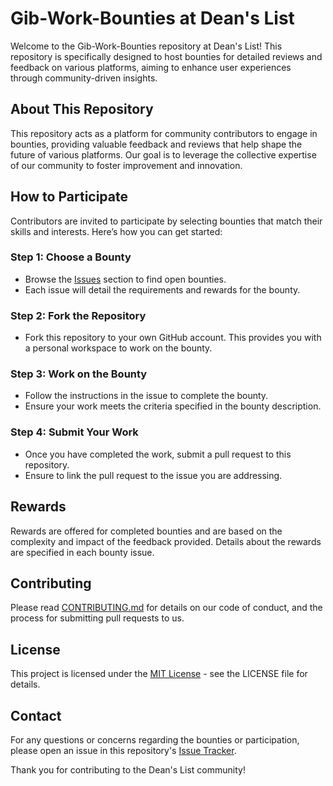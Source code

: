 # Gib-Work-Bounties at Dean's List

Welcome to the Gib-Work-Bounties repository at Dean's List! This repository is specifically designed to host bounties for detailed reviews and feedback on various platforms, aiming to enhance user experiences through community-driven insights.

## About This Repository

This repository acts as a platform for community contributors to engage in bounties, providing valuable feedback and reviews that help shape the future of various platforms. Our goal is to leverage the collective expertise of our community to foster improvement and innovation.

## How to Participate

Contributors are invited to participate by selecting bounties that match their skills and interests. Here’s how you can get started:

### Step 1: Choose a Bounty
- Browse the [Issues](https://github.com/dean-s-list/Gib-Work-Bounties/issues) section to find open bounties.
- Each issue will detail the requirements and rewards for the bounty.

### Step 2: Fork the Repository
- Fork this repository to your own GitHub account. This provides you with a personal workspace to work on the bounty.

### Step 3: Work on the Bounty
- Follow the instructions in the issue to complete the bounty.
- Ensure your work meets the criteria specified in the bounty description.

### Step 4: Submit Your Work
- Once you have completed the work, submit a pull request to this repository.
- Ensure to link the pull request to the issue you are addressing.

## Rewards
Rewards are offered for completed bounties and are based on the complexity and impact of the feedback provided. Details about the rewards are specified in each bounty issue.

## Contributing
Please read [CONTRIBUTING.md](https://github.com/dean-s-list/Gib-Work-Bounties/CONTRIBUTING.md) for details on our code of conduct, and the process for submitting pull requests to us.

## License
This project is licensed under the [MIT License](https://github.com/dean-s-list/Gib-Work-Bounties/LICENSE) - see the LICENSE file for details.

## Contact
For any questions or concerns regarding the bounties or participation, please open an issue in this repository's [Issue Tracker](https://github.com/dean-s-list/Gib-Work-Bounties/issues).

Thank you for contributing to the Dean's List community!
